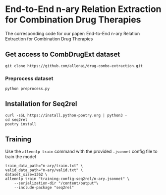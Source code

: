# End-to-End n-ary Relation Extraction for Combination Drug Therapies
The corresponding code for our paper: End-to-End n-ary Relation Extraction for Combination Drug Therapies
## Get access to CombDrugExt dataset
```
git clone https://github.com/allenai/drug-combo-extraction.git
```
### Preprocess dataset
```
python preprocess.py
```
## Installation for Seq2rel
```
curl -sSL https://install.python-poetry.org | python3 -
cd seq2rel
poetry install
```
## Training
Use the `allennlp train` command with the provided `.jsonnet` config file to train the model
```
train_data_path="n-ary/train.txt" \
valid_data_path="n-ary/valid.txt" \
dataset_size=1362 \
allennlp train "training-config-seq2rel/n-ary.jsonnet" \
    --serialization-dir "/content/output"\
    --include-package "seq2rel" 
```
